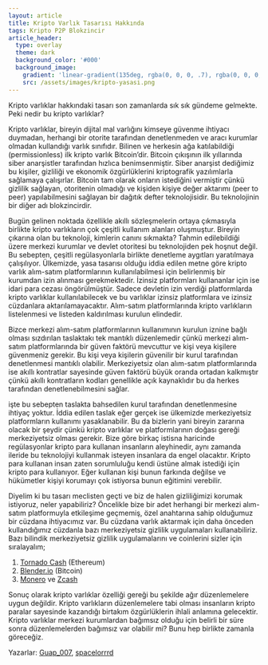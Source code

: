 ```yaml
---
layout: article
title: Kripto Varlık Tasarısı Hakkında
tags: Kripto P2P Blokzincir
article_header:
  type: overlay
  theme: dark
  background_color: '#000'
  background_image:
    gradient: 'linear-gradient(135deg, rgba(0, 0, 0, .7), rgba(0, 0, 0, .7))'
    src: /assets/images/kripto-yasasi.png
---
```


Kripto varlıklar hakkındaki tasarı son zamanlarda sık sık gündeme gelmekte. Peki nedir bu kripto varlıklar?

Kripto varlıklar, bireyin dijital mal varlığını kimseye güvenme ihtiyacı duymadan, herhangi bir otorite tarafından denetlenmeden ve aracı kurumlar olmadan kullandığı varlık sınıfıdır. Bilinen ve herkesin ağa katılabildiği (permissionless) ilk kripto varlık Bitcoin’dir. Bitcoin çıkışının ilk yıllarında siber anarşistler tarafından hızlıca benimsenmiştir. Siber anarşist dediğimiz bu kişiler, gizliliği ve ekonomik özgürlüklerini kriptografik yazılımlarla sağlamaya çalışırlar. Bitcoin tam olarak onların istediğini vermiştir çünkü gizlilik sağlayan, otoritenin olmadığı ve kişiden kişiye değer aktarımı (peer to peer) yapılabilmesini sağlayan bir dağıtık defter teknolojisidir. Bu teknolojinin bir diğer adı blokzincirdir.

Bugün gelinen noktada özellikle akıllı sözleşmelerin ortaya çıkmasıyla birlikte kripto varlıkların çok çeşitli kullanım alanları oluşmuştur. Bireyin çıkarına olan bu teknoloji, kimlerin canını sıkmakta? Tahmin edilebildiği üzere merkezi kurumlar ve devlet otoritesi bu teknolojiden pek hoşnut değil. Bu sebepten, çeşitli regülasyonlarla birlikte denetleme aygıtları yaratılmaya çalışılıyor. Ülkemizde, yasa tasarısı olduğu iddia edilen metne göre kripto varlık alım-satım platformlarının kullanılabilmesi için belirlenmiş bir kurumdan izin alınması gerekmektedir. İzinsiz platformları kullananlar için ise idari para cezası öngörülmüştür. Sadece devletin izin verdiği platformlarda kripto varlıklar kullanılabilecek ve bu varlıklar izinsiz platformlara ve izinsiz cüzdanlara  aktarılamayacaktır. Alım-satım platformlarında kripto varlıkların listelenmesi ve listeden kaldırılması kurulun elindedir.

Bizce merkezi alım-satım platformlarının kullanımının kurulun iznine bağlı olması sızdırılan taslaktakı tek mantıklı düzenlemedir çünkü merkezi alım-satım platformlarında bir güven faktörü mevcuttur ve kişi veya kişilere güvenmeniz gerekir. Bu kişi veya kişilerin güvenilir bir kurul tarafından denetlenmesi mantıklı olabilir. Merkeziyetsiz olan alım-satım platformlarında ise akıllı kontratlar sayesinde güven faktörü büyük oranda ortadan kalkmıştır çünkü akıllı kontratların kodları genellikle açık kaynaklıdır bu da herkes tarafından denetlenebilmesini sağlar.

işte bu sebepten taslakta bahsedilen kurul tarafından denetlenmesine ihtiyaç yoktur. İddia edilen taslak eğer gerçek ise ülkemizde merkeziyetsiz platformların kullanımı yasaklanabilir. Bu da bizlerin yani bireyin zararına olacak bir şeydir çünkü kripto varlıklar ve platformlarının doğası gereği merkeziyetsiz olması gerekir. Bize göre birkaç istisna haricinde regülasyonlar kripto para kullanan insanların aleyhinedir, aynı zamanda ileride bu teknolojiyi kullanmak isteyen insanlara da engel olacaktır. Kripto para kullanan insan zaten sorumluluğu kendi üstüne almak istediği için kripto para kullanıyor. Eğer kullanan kişi bunun farkında değilse ve hükümetler kişiyi korumayı çok istiyorsa bunun eğitimini verebilir.

Diyelim ki bu tasarı meclisten geçti ve biz de halen gizliliğimizi korumak istiyoruz, neler yapabiliriz? Öncelikle bize bir adet herhangi bir merkezi alım-satım platformuyla etkileşime geçmemiş, özel anahtarına sahip olduğumuz bir cüzdana ihtiyacımız var. Bu cüzdana varlık aktarmak için daha önceden kullandığımız cüzdanla bazı merkeziyetsiz gizlilik uygulamaları kullanabiliriz. Bazı bilindik merkeziyetsiz gizlilik uygulamalarını ve coinlerini sizler için sıralayalım;

1. [Tornado Cash](https://tornado.cash/) (Ethereum)
2. [Blender.io](https://blender.io) (Bitcoin)
3. [Monero](https://www.getmonero.org/) ve [Zcash](https://z.cash/)

Sonuç olarak kripto varlıklar özelliği gereği bu şekilde ağır düzenlemelere uygun değildir. Kripto varlıkların düzenlemelere tabi olması insanların kripto paralar sayesinde kazandığı birtakım özgürlüklerin ihlali anlamına gelecektir. Kripto varlıklar merkezi kurumlardan bağımsız olduğu için belirli bir süre sonra düzenlemelerden bağımsız var olabilir mi? Bunu hep birlikte zamanla göreceğiz.

Yazarlar: [Guap_007](https://twitter.com/Guap_007), [spacelorrrd](https://twitter.com/spacelorrrd)
